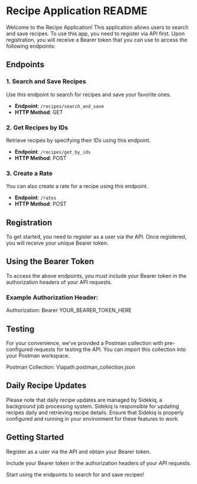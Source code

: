 # Recipe Application README

Welcome to the Recipe Application! This application allows users to search and save recipes. To use this app, you need to register via API first. Upon registration, you will receive a Bearer token that you can use to access the following endpoints:

## Endpoints

### 1. Search and Save Recipes

Use this endpoint to search for recipes and save your favorite ones.

- **Endpoint**: `/recipes/search_and_save`
- **HTTP Method**: GET

### 2. Get Recipes by IDs

Retrieve recipes by specifying their IDs using this endpoint.

- **Endpoint**: `/recipes/get_by_ids`
- **HTTP Method**: POST

### 3. Create a Rate

You can also create a rate for a recipe using this endpoint.

- **Endpoint**: `/rates`
- **HTTP Method**: POST

## Registration

To get started, you need to register as a user via the API. Once registered, you will receive your unique Bearer token.

## Using the Bearer Token

To access the above endpoints, you must include your Bearer token in the authorization headers of your API requests.

### Example Authorization Header:

Authorization: Bearer YOUR_BEARER_TOKEN_HERE


## Testing

For your convenience, we've provided a Postman collection with pre-configured requests for testing the API. You can import this collection into your Postman workspace.

Postman Collection: Viapath.postman_collection.json

## Daily Recipe Updates

Please note that daily recipe updates are managed by Sidekiq, a background job processing system. Sidekiq is responsible for updating recipes daily and retrieving recipe details. Ensure that Sidekiq is properly configured and running in your environment for these features to work.

## Getting Started

Register as a user via the API and obtain your Bearer token.

Include your Bearer token in the authorization headers of your API requests.

Start using the endpoints to search for and save recipes!